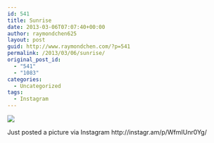 ```yaml
---
id: 541
title: Sunrise
date: 2013-03-06T07:07:40+00:00
author: raymondchen625
layout: post
guid: http://www.raymondchen.com/?p=541
permalink: /2013/03/06/sunrise/
original_post_id:
  - "541"
  - "1083"
categories:
  - Uncategorized
tags:
  - Instagram
---
```

<div>
  <img src='http://distilleryimage0.s3.amazonaws.com/6ea5cd3485e911e2a45222000a9e06f4_7.jpg' style='max-width:600px;' /></p> 
  
  <div>
    Just posted a picture via Instagram http://instagr.am/p/WfmIUnr0Yg/
  </div>
</div>